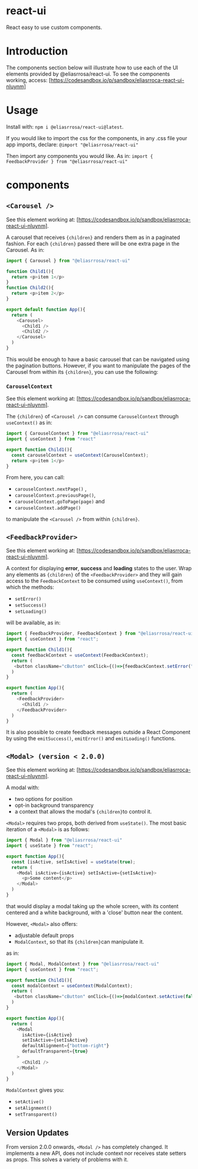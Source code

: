 # react-ui
React easy to use custom components.

# Introduction
The components section below will illustrate how to use each of the UI elements provided by @eliasrrosa/react-ui. To see the components working, access: [https://codesandbox.io/p/sandbox/eliasrroca-react-ui-nluynm]

# Usage
Install with: `npm i @eliasrrosa/react-ui@latest`.

If you would like to import the css for the components, in any .css file your app imports, declare: `@import "@eliasrrosa/react-ui"`

Then import any components you would like. As in: `import { FeedbackProvider } from "@eliasrrosa/react-ui"`

# components
## ```<Carousel />```
See this element working at: [https://codesandbox.io/p/sandbox/eliasrroca-react-ui-nluynm].

A carousel that receives ``{children}`` and renders them as in a paginated fashion. For each ``{children}`` passed there will be one extra page in the Carousel. As in:
```javascript
import { Carousel } from "@eliasrrosa/react-ui"

function Child1(){
  return <p>item 1</p>
}
function Child2(){
  return <p>item 2</p>
}

export default function App(){
  return (
    <Carousel>
      <Child1 />
      <Child2 />
    </Carousel>
  )
}
```
This would be enough to have a basic carousel that can be navigated using the pagination buttons. However, if you want to manipulate the pages of the Carousel from within its ``{children}``, you can use the following:

### ``CarouselContext``
See this element working at: [https://codesandbox.io/p/sandbox/eliasrroca-react-ui-nluynm].

The ``{children}`` of ``<Carousel />`` can consume ``CarouselContext`` through ``useContext()`` as in:

```javascript
import { CarouselContext } from "@eliasrrosa/react-ui"
import { useContext } from "react"

export function Child1(){
  const carouselContext = useContext(CarouselContext);
  return <p>item 1</p>
}
```
From here, you can call:
  + ``carouselContext.nextPage()``	, 
  + ``carouselContext.previousPage()``, 
  + ``carouselContext.goToPage(page)`` and 
  + ``carouselContext.addPage()`` 

to manipulate the ``<Carousel />`` from within ``{children}``.

## ``<FeedbackProvider>``
See this element working at: [https://codesandbox.io/p/sandbox/eliasrroca-react-ui-nluynm].

A context for displaying **error**, **success** and **loading** states to the user.
Wrap any elements as ``{children}`` of the ``<FeedbackProvider>`` and they will gain access to the ``FeedbackContext`` to be consumed using ``useContext()``, from which the methods: 
+ ``setError()``
+ ``setSuccess()``
+ ``setLoading()``

will be available, as in:

```javascript
import { FeedbackProvider, FeedbackContext } from "@eliasrrosa/react-ui";
import { useContext } from "react";

export function Child1(){
  const feedbackContext = useContext(FeedbackContext);
  return (
   <button className="cButton" onClick={()=>{feedbackContext.setError("oops.")}}>setError</button>
  )
}

export function App(){
  return (
    <FeedbackProvider>
      <Child1 />
    </FeedbackProvider>
  )
}
```

It is also possible to create feedback messages outside a React Component by using the `emitSuccess()`, `emitError()` and `emitLoading()` functions.

## ``<Modal> (version < 2.0.0)``
See this element working at: [https://codesandbox.io/p/sandbox/eliasrroca-react-ui-nluynm].

A modal with: 
+ two options for position
+ opt-in background transparency
+ a context that allows the modal's ``{children}``to control it.

``<Modal>`` requires two props, both derived from ``useState()``. The most basic iteration of a ``<Modal>`` is as follows:

```javascript
import { Modal } from "@eliasrrosa/react-ui"
import { useState } from "react";

export function App(){
  const [isActive, setIsActive] = useState(true);
  return (
    <Modal isActive={isActive} setIsActive={setIsActive}>
      <p>Some content</p>
    </Modal>
  )
}
```
that would display a modal taking up the whole screen, with its content centered and a white background, with a 'close' button near the content. 

However, ``<Modal>`` also offers:
+ adjustable default props
+ ``ModalContext``, so that its ``{children}``can manipulate it.

as in:
```javascript
import { Modal, ModalContext } from "@eliasrrosa/react-ui"
import { useContext } from "react";

export function Child1(){
  const modalContext = useContext(ModalContext);
  return (
   <button className="cButton" onClick={()=>{modalContext.setActive(false)}}>Close modal from child</button>
  )
}

export function App(){
  return (
    <Modal 
      isActive={isActive} 
      setIsActive={setIsActive}
      defaultAlignment={"bottom-right"}
      defaultTransparent={true}
    >
      <Child1 />
    </Modal>
  )
}
```
``ModalContext`` gives you:
+ ``setActive()``
+ ``setAlignment()``
+ ``setTransparent()``

## Version Updates

From version 2.0.0 onwards, `<Modal />` has completely changed. It implements a new API, does not include context nor receives state setters as props. This solves a variety of problems with it.
